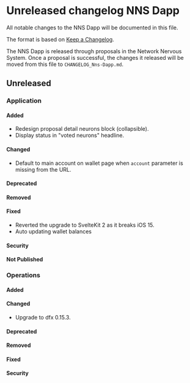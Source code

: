 # Unreleased changelog NNS Dapp

All notable changes to the NNS Dapp will be documented in this file.

The format is based on [Keep a Changelog](https://keepachangelog.com/en/1.0.0/).

The NNS Dapp is released through proposals in the Network Nervous System. Once a
proposal is successful, the changes it released will be moved from this file to
`CHANGELOG_Nns-Dapp.md`.

## Unreleased

### Application

#### Added

* Redesign proposal detail neurons block (collapsible).
* Display status in "voted neurons" headline.

#### Changed

* Default to main account on wallet page when `account` parameter is missing from the URL.

#### Deprecated

#### Removed

#### Fixed

* Reverted the upgrade to SvelteKit 2 as it breaks iOS 15.
* Auto updating wallet balances

#### Security

#### Not Published

### Operations

#### Added

#### Changed

* Upgrade to dfx 0.15.3.

#### Deprecated

#### Removed

#### Fixed

#### Security
